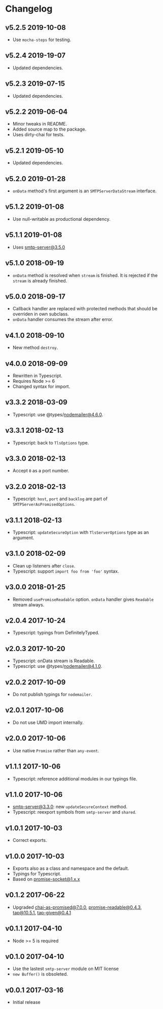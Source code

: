 # Changelog

## v5.2.5 2019-10-08

- Use `mocha-steps` for testing.

## v5.2.4 2019-19-07

- Updated dependencies.

## v5.2.3 2019-07-15

- Updated dependencies.

## v5.2.2 2019-06-04

- Minor tweaks in README.
- Added source map to the package.
- Uses dirty-chai for tests.

## v5.2.1 2019-05-10

- Updated dependencies.

## v5.2.0 2019-01-28

- `onData` method's first argument is an `SMTPServerDataStream` interface.

## v5.1.2 2019-01-08

- Use null-writable as productional dependency.

## v5.1.1 2019-01-08

- Uses smtp-server@3.5.0

## v5.1.0 2018-09-19

- `onData` method is resolved when `stream` is finished. It is rejected if the
  `stream` is already finished.

## v5.0.0 2018-09-17

- Callback handler are replaced with protected methods that should be overriden
  in own subclass.
- `onData` handler consumes the stream after error.

## v4.1.0 2018-09-10

- New method `destroy`.

## v4.0.0 2018-09-09

- Rewritten in Typescript.
- Requires Node >= 6
- Changed syntax for import.

## v3.3.2 2018-03-09

- Typescript: use @types/nodemailer@4.6.0.

## v3.3.1 2018-02-13

- Typescript: back to `TlsOptions` type.

## v3.3.0 2018-02-13

- Accept `0` as a port number.

## v3.2.0 2018-02-13

- Typescript: `host`, `port` and `backlog` are part of
  `SMTPServerAsPromisedOptions`.

## v3.1.1 2018-02-13

- Typescript: `updateSecureOption` with `TlsServerOptions` type as an
  argument.

## v3.1.0 2018-02-09

- Clean up listeners after `close`.
- Typescript: support `import foo from 'foo'` syntax.

## v3.0.0 2018-01-25

- Removed `usePromiseReadable` option. `onData` handler gives `Readable`
  stream always.

## v2.0.4 2017-10-24

- Typescript: typings from DefinitelyTyped.

## v2.0.3 2017-10-20

- Typescript: onData stream is Readable.
- Typescript: use @types/nodemailer@4.1.0.

## v2.0.2 2017-10-09

- Do not publish typings for `nodemailer`.

## v2.0.1 2017-10-06

- Do not use UMD import internally.

## v2.0.0 2017-10-06

- Use native `Promise` rather than `any-event`.

## v1.1.1 2017-10-06

- Typescript: reference additional modules in our typings file.

## v1.1.0 2017-10-06

- smtp-server@3.3.0: new `updateSecureContext` method.
- Typescript: reexport symbols from `smtp-server` and `shared`.

## v1.0.1 2017-10-03

- Correct exports.

## v1.0.0 2017-10-03

- Exports also as a class and namespace and the default.
- Typings for Typescript.
- Based on promise-socket@1.x.x

## v0.1.2 2017-06-22

- Upgraded chai-as-promised@7.0.0, promise-readable@0.4.3, tap@10.5.1,
  tap-given@0.4.1

## v0.1.1 2017-04-10

- Node >= 5 is required

## v0.1.0 2017-04-10

- Use the lastest `smtp-server` module on MIT license
- `new Buffer()` is obsoleted.

## v0.0.1 2017-03-16

- Initial release
